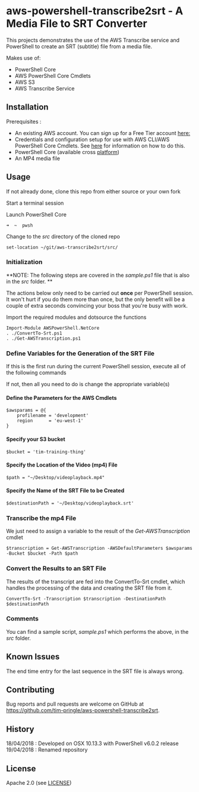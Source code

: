 # aws-powershell-transcribe2srt - A Media File to SRT Converter
This projects demonstrates the use of the AWS Transcribe service and PowerShell to create an SRT (subtitle) file from a media file.

Makes use of:

* PowerShell Core
* AWS PowerShell Core Cmdlets
* AWS S3
* AWS Transcribe Service

## Installation

Prerequisites :

* An existing AWS account. You can sign up for a Free Tier account [here:](https://aws.amazon.com/free/)
* Credentials and configuration setup for use with AWS CLI/AWS PowerShell Core Cmdlets. See [here](https://docs.aws.amazon.com/cli/latest/userguide/cli-config-files.html) for information on how to do this.
* PowerShell Core (available cross [platform](https://github.com/PowerShell/PowerShell))
* An MP4 media file

## Usage
If not already done, clone this repo from either source or your own fork

Start a terminal session 

Launch PowerShell Core 

```
➜  ~  pwsh
```

Change to the *src* directory of the cloned repo

```
set-location ~/git/aws-transcribe2srt/src/                                                                                                                                                                                                                                
```

### Initialization
**NOTE: The following steps are covered in the *sample.ps1* file that is also in the *src* folder. **

The actions below only need to be carried out **once** per PowerShell session. It won't hurt if you do them more than once, but the only benefit will be a couple of extra seconds convincing your boss that you're busy with work.


Import the required modules and dotsource the functions

```
Import-Module AWSPowerShell.NetCore
. ./ConvertTo-Srt.ps1
. ./Get-AWSTranscription.ps1
```

### Define Variables for the Generation of the SRT File
If this is the first run during the current PowerShell session, execute all of the following commands

If not, then all you need to do is change the appropriate variable(s)

#### Define the Parameters for the AWS Cmdlets

```
$awsparams = @{
    profilename = 'development'
    region      = 'eu-west-1' 
}
```

#### Specify your S3 bucket

```
$bucket = 'tim-training-thing'
```

#### Specify the Location of the Video (mp4) File

```
$path = "~/Desktop/videoplayback.mp4"
```

#### Specify the Name of the SRT File to be Created

```
$destinationPath = '~/Desktop/videoplayback.srt'
```

### Transcribe the mp4 File
We just need to assign a variable to the result of the *Get-AWSTranscription* cmdlet

```
$transcription = Get-AWSTranscription -AWSDefaultParameters $awsparams -Bucket $bucket -Path $path
```

### Convert the Results to an SRT File
The results of the transcript are fed into the ConvertTo-Srt cmdlet, which handles the processing of the data and creating the SRT file from it.

```
ConvertTo-Srt -Transcription $transcription -DestinationPath $destinationPath
```
### Comments
You can find a sample script, *sample.ps1* which performs the above, in the *src* folder.

## Known Issues
The end time entry for the last sequence in the SRT file is always wrong.

## Contributing
Bug reports and pull requests are welcome on GitHub at <https://github.com/tim-pringle/aws-powershell-transcribe2srt>.

## History
18/04/2018 : Developed on OSX 10.13.3 with PowerShell v6.0.2 release
19/04/2018 : Renamed repository 

## License

Apache 2.0 (see [LICENSE])

[license]: https://github.com/tim-pringle/aws-transcribe2srt/blob/master/LICENSE
